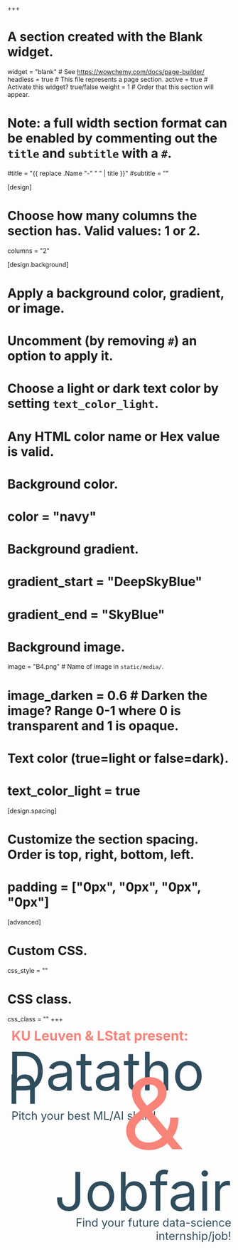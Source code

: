 +++
# A section created with the Blank widget.
widget = "blank"  # See https://wowchemy.com/docs/page-builder/
headless = true  # This file represents a page section.
active = true  # Activate this widget? true/false
weight = 1  # Order that this section will appear.

# Note: a full width section format can be enabled by commenting out the `title` and `subtitle` with a `#`.
#title = "{{ replace .Name "-" " " | title }}"
#subtitle = ""

[design]
  # Choose how many columns the section has. Valid values: 1 or 2.
  columns = "2"

[design.background]
  # Apply a background color, gradient, or image.
  #   Uncomment (by removing `#`) an option to apply it.
  #   Choose a light or dark text color by setting `text_color_light`.
  #   Any HTML color name or Hex value is valid.

  # Background color.
  # color = "navy"
  
  # Background gradient.
  # gradient_start = "DeepSkyBlue"
  # gradient_end = "SkyBlue"
  
  # Background image.
   image = "B4.png"  # Name of image in `static/media/`.
  # image_darken = 0.6  # Darken the image? Range 0-1 where 0 is transparent and 1 is opaque.

  # Text color (true=light or false=dark).
  # text_color_light = true

[design.spacing]
  # Customize the section spacing. Order is top, right, bottom, left.
  # padding = ["0px", "0px", "0px", "0px"]

[advanced]
 # Custom CSS. 
 css_style = ""
 
 # CSS class.
 css_class = ""
+++

<p style="font-size: 30px; color: #F88379; line-height:30px;  margin-top: 0px; margin-bottom: 40px; text-indent: 9px"> <b>KU Leuven & LStat present:</b> </p>

<p style="font-size: 120px; color: #2f4d5d; line-height:30px;  margin-top: 50px; margin-bottom: 40px" z-index: 950> Datathon </p>
<p style="font-size: 25px; color: #2f4d5d;   margin-top: 0 ;
  margin-bottom: 0; text-indent: 9px ;"> Pitch your best ML/AI skills!</p> 
  

<p style="font-size: 120px; color: #2f4d5d; text-align: right; line-height:30px; margin-bottom: 40px; margin-top:140px"> Jobfair  </p>
<p style="font-size: 25px; color: #2f4d5d; text-align: right; margin-top:0; margin-bottom:-20"> Find your future data-science internship/job!
</p>

<center>
  <p style="font-size: 220px; color: #F88379; margin-top:-423px;
  margin-bottom:50; text-indent: 150px" z-index: 900> & </p>
</center>